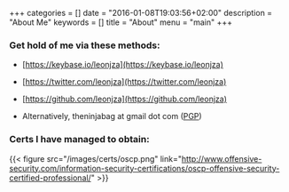 +++
categories = []
date = "2016-01-08T19:03:56+02:00"
description = "About Me"
keywords = []
title = "About"
menu = "main"
+++

### Get hold of me via these methods:

- [https://keybase.io/leonjza](https://keybase.io/leonjza)
- [https://twitter.com/leonjza](https://twitter.com/leonjza)
- [https://github.com/leonjza](https://github.com/leonjza)

- Alternatively, theninjabag at gmail dot com ([PGP](/key.asc))

### Certs I have managed to obtain:
{{< figure src="/images/certs/oscp.png" link="http://www.offensive-security.com/information-security-certifications/oscp-offensive-security-certified-professional/" >}}
